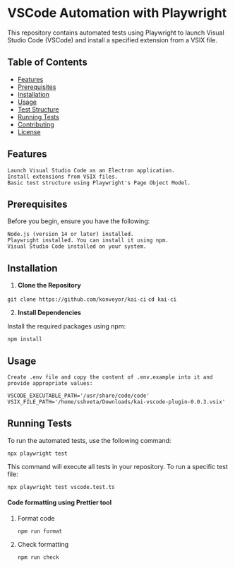 # VSCode Automation with Playwright

This repository contains automated tests using Playwright to launch Visual Studio Code (VSCode) and install a specified extension from a VSIX file.

## Table of Contents

- [Features](#features)
- [Prerequisites](#prerequisites)
- [Installation](#installation)
- [Usage](#usage)
- [Test Structure](#test-structure)
- [Running Tests](#running-tests)
- [Contributing](#contributing)
- [License](#license)

## Features

    Launch Visual Studio Code as an Electron application.
    Install extensions from VSIX files.
    Basic test structure using Playwright's Page Object Model.

## Prerequisites

Before you begin, ensure you have the following:

    Node.js (version 14 or later) installed.
    Playwright installed. You can install it using npm.
    Visual Studio Code installed on your system.

## Installation

1. **Clone the Repository**

`git clone https://github.com/konveyor/kai-ci`
`cd kai-ci`

2. **Install Dependencies**

Install the required packages using npm:

`npm install`


## Usage

    Create .env file and copy the content of .env.example into it and provide appropriate values:

    VSCODE_EXECUTABLE_PATH='/usr/share/code/code'
    VSIX_FILE_PATH='/home/sshveta/Downloads/kai-vscode-plugin-0.0.3.vsix'

## Running Tests

To run the automated tests, use the following command:

`npx playwright test`

This command will execute all tests in your repository. To run a specific test file:

`npx playwright test vscode.test.ts`

#### Code formatting using Prettier tool

1. Format code

    `npm run format`

2. Check formatting

    `npm run check`
